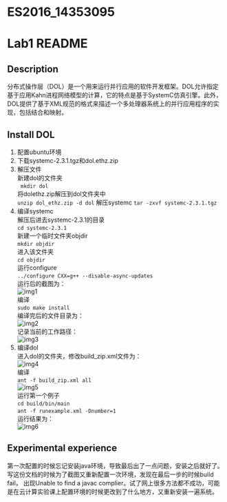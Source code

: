 # ES2016_14353095
# Lab1 README
## Description
分布式操作层（DOL）是一个用来运行并行应用的软件开发框架。DOL允许指定基于应用Kahn进程网络模型的计算，它的特点是基于SystemC仿真引擎。此外，DOL提供了基于XML规范的格式来描述一个多处理器系统上的并行应用程序的实现，包括结合和映射。 
## Install DOL
1. 配置ubuntu环境
2. 下载systemc-2.3.1.tgz和dol.ethz.zip
3. 解压文件  
    新建dol的文件夹  
    ` mkdir dol`  
    将dolethz.zip解压到dol文件夹中  
    `unzip dol_ethz.zip -d dol`
    解压systemc
    `tar -zxvf systemc-2.3.1.tgz`  
4. 编译systemc  
   解压后进去systemc-2.3.1的目录  
   `cd systemc-2.3.1`  
   新建一个临时文件夹objdir  
   `mkdir objdir`  
   进入该文件夹  
   `cd objdir`  
   运行configure  
   `../configure CXX=g++ --disable-async-updates`  
   运行后的截图为：  
   ![img1](https://cl.ly/2c461p062a2Q/img1.png)  
  编译  
  `sudo make install`  
  编译完后的文件目录为：  
  ![img2](https://cl.ly/1b2b043t1R0j/img2.png)  
  记录当前的工作路径：  
  ![img3](https://cl.ly/3r3Q3V0m403K/img3.png)  
5. 编译dol  
    进入dol的文件夹，修改build_zip.xml文件为：  
    ![img4](https://cl.ly/1W2o1v3l3Q1t/img4.png)  
    编译  
    `ant -f build_zip.xml all`  
    ![img5](https://cl.ly/0P3r2F1u3V3e/img5.png)  
    运行第一个例子  
    `cd build/bin/main`  
    `ant -f runexample.xml -Dnumber=1`  
    运行结果为：  
    ![img6](https://cl.ly/1p3Q1m2g000N/img6.png)  
    
## Experimental experience
第一次配置的时候忘记安装java环境，导致最后出了一点问题，安装之后就好了。写这份文档的时候为了截图又重新配置一次环境，发现在最后一步的时候build fail， 出现Unable to find a javac complier。试了网上很多方法都不成功，可能是在云计算实验课上配置环境的时候更改到了什么地方，又重新安装一遍系统。
